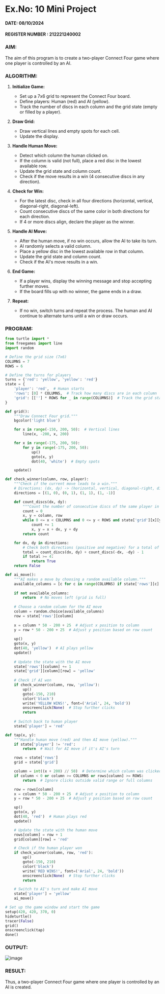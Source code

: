 # Ex.No: 10  Mini Project 
#### DATE: 08/10/2024                                                                            
#### REGISTER NUMBER : 212221240002
### AIM: 
The aim of this program is to create a two-player Connect Four game where one player is controlled by an AI.

### ALGORITHM:


1. **Initialize Game:**
   - Set up a 7x6 grid to represent the Connect Four board.
   - Define players: Human (red) and AI (yellow).
   - Track the number of discs in each column and the grid state (empty or filled by a player).

2. **Draw Grid:**
   - Draw vertical lines and empty spots for each cell.
   - Update the display.

3. **Handle Human Move:**
   - Detect which column the human clicked on.
   - If the column is valid (not full), place a red disc in the lowest available row.
   - Update the grid state and column count.
   - Check if the move results in a win (4 consecutive discs in any direction).

4. **Check for Win:**
   - For the latest disc, check in all four directions (horizontal, vertical, diagonal-right, diagonal-left).
   - Count consecutive discs of the same color in both directions for each direction.
   - If 4 or more discs align, declare the player as the winner.

5. **Handle AI Move:**
   - After the human move, if no win occurs, allow the AI to take its turn.
   - AI randomly selects a valid column.
   - Place a yellow disc in the lowest available row in that column.
   - Update the grid state and column count.
   - Check if the AI's move results in a win.

6. **End Game:**
   - If a player wins, display the winning message and stop accepting further moves.
   - If the board fills up with no winner, the game ends in a draw.

7. **Repeat:**
   - If no win, switch turns and repeat the process. The human and AI continue to alternate turns until a win or draw occurs.

### PROGRAM:

```python
from turtle import *
from freegames import line
import random

# Define the grid size (7x6)
COLUMNS = 7
ROWS = 6

# Define the turns for players
turns = {'red': 'yellow', 'yellow': 'red'}
state = {
    'player': 'red',  # Human starts
    'rows': [0] * COLUMNS,  # Track how many discs are in each column
    'grid': [[''] * ROWS for _ in range(COLUMNS)]  # Track the grid state (color of each cell)
}

def grid():
    """Draw Connect Four grid."""
    bgcolor('light blue')

    for x in range(-150, 200, 50):  # Vertical lines
        line(x, -200, x, 200)

    for x in range(-175, 200, 50):
        for y in range(-175, 200, 50):
            up()
            goto(x, y)
            dot(40, 'white')  # Empty spots

    update()

def check_winner(column, row, player):
    """Check if the current move leads to a win."""
    # Directions: (dx, dy) -> (horizontal, vertical, diagonal-right, diagonal-left)
    directions = [(1, 0), (0, 1), (1, 1), (1, -1)]

    def count_discs(dx, dy):
        """Count the number of consecutive discs of the same player in a direction."""
        count = 0
        x, y = column, row
        while 0 <= x < COLUMNS and 0 <= y < ROWS and state['grid'][x][y] == player:
            count += 1
            x, y = x + dx, y + dy
        return count

    for dx, dy in directions:
        # Check both directions (positive and negative) for a total of 4 discs
        total = count_discs(dx, dy) + count_discs(-dx, -dy) - 1
        if total >= 4:
            return True
    return False

def ai_move():
    """AI makes a move by choosing a random available column."""
    available_columns = [c for c in range(COLUMNS) if state['rows'][c] < ROWS]
    
    if not available_columns:
        return  # No moves left (grid is full)
    
    # Choose a random column for the AI move
    column = random.choice(available_columns)
    row = state['rows'][column]
    
    x = column * 50 - 200 + 25  # Adjust x position to column
    y = row * 50 - 200 + 25  # Adjust y position based on row count
    
    up()
    goto(x, y)
    dot(40, 'yellow')  # AI plays yellow
    update()
    
    # Update the state with the AI move
    state['rows'][column] += 1
    state['grid'][column][row] = 'yellow'
    
    # Check if AI won
    if check_winner(column, row, 'yellow'):
        up()
        goto(-150, 210)
        color('black')
        write('YELLOW WINS!', font=('Arial', 24, 'bold'))
        onscreenclick(None)  # Stop further clicks
        return
    
    # Switch back to human player
    state['player'] = 'red'

def tap(x, y):
    """Handle human move (red) and then AI move (yellow)."""
    if state['player'] != 'red':
        return  # Wait for AI move if it's AI's turn

    rows = state['rows']
    grid = state['grid']

    column = int((x + 200) // 50)  # Determine which column was clicked
    if column < 0 or column >= COLUMNS or rows[column] >= ROWS:
        return  # Ignore clicks outside valid range or full columns

    row = rows[column]
    x = column * 50 - 200 + 25  # Adjust x position to column
    y = row * 50 - 200 + 25  # Adjust y position based on row count

    up()
    goto(x, y)
    dot(40, 'red')  # Human plays red
    update()

    # Update the state with the human move
    rows[column] = row + 1
    grid[column][row] = 'red'

    # Check if the human player won
    if check_winner(column, row, 'red'):
        up()
        goto(-150, 210)
        color('black')
        write('RED WINS!', font=('Arial', 24, 'bold'))
        onscreenclick(None)  # Stop further clicks
        return

    # Switch to AI's turn and make AI move
    state['player'] = 'yellow'
    ai_move()

# Set up the game window and start the game
setup(420, 420, 370, 0)
hideturtle()
tracer(False)
grid()
onscreenclick(tap)
done()
```



### OUTPUT:
![image](https://github.com/user-attachments/assets/27f4095b-13f9-4f00-afe5-ea1ee07d1d91)



### RESULT:
Thus, a two-player Connect Four game where one player is controlled by an AI is created.
